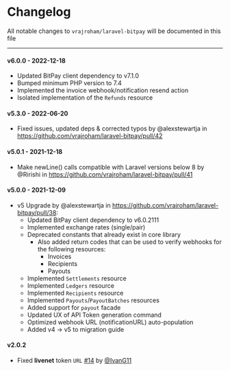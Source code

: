 # Changelog

All notable changes to `vrajroham/laravel-bitpay` will be documented in this file

---

#### v6.0.0 - 2022-12-18

* Updated BitPay client dependency to v7.1.0
* Bumped minimum PHP version to 7.4
* Implemented the invoice webhook/notification resend action
* Isolated implementation of the `Refunds` resource

#### v5.3.0 - 2022-06-20

* Fixed issues, updated deps & corrected typos by @alexstewartja in https://github.com/vrajroham/laravel-bitpay/pull/42

#### v5.0.1 - 2021-12-18

* Make newLine() calls compatible with Laravel versions below 8 by @Ririshi in https://github.com/vrajroham/laravel-bitpay/pull/41

#### v5.0.0 - 2021-12-09

* v5 Upgrade by @alexstewartja in https://github.com/vrajroham/laravel-bitpay/pull/38:
  + Updated BitPay client dependency to v6.0.2111
  + Implemented exchange rates (single/pair)
  + Deprecated constants that already exist in core library
      - Also added return codes that can be used to verify webhooks for the following resources:
          + Invoices
          + Recipients
          + Payouts
  + Implemented `Settlements` resource
  + Implemented `Ledgers` resource
  + Implemented `Recipients` resource
  + Implemented `Payouts`/`PayoutBatches` resources
  + Added support for `payout` facade
  + Updated UX of API Token generation command
  + Optimized webhook URL (notificationURL) auto-population
  + Added v4 -> v5 to migration guide

#### v2.0.2

- Fixed **livenet** token `URL` [#14](https://github.com/vrajroham/laravel-bitpay/pull/14) by [@IvanG11](https://github.com/IvanG11)
